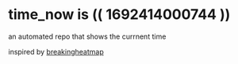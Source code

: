 # time_now is (( 1692414000744 ))

an automated repo that shows the currnent time

inspired by [breakingheatmap](https://github.com/breakingheatmap/breakingheatmap)